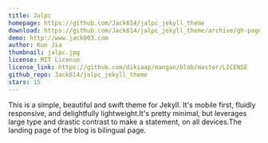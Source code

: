 ```yaml
---
title: Jalpc
homepage: https://github.com/Jack614/jalpc_jekyll_theme
download: https://github.com/Jack614/jalpc_jekyll_theme/archive/gh-pages.zip
demo: http://www.jack003.com
author: Kun Jia
thumbnail: jalpc.jpg
license: MIT License
license_link: https://github.com/dikiaap/mangan/blob/master/LICENSE
github_repo: Jack614/jalpc_jekyll_theme
stars: 15
---
```


This is a simple, beautiful and swift theme for Jekyll. It's mobile first, fluidly responsive, and delightfully lightweight.It's pretty minimal, but leverages large type and drastic contrast to make a statement, on all devices.The landing page of the blog is bilingual page.
